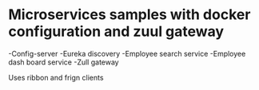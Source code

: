 # Microservices samples with docker configuration and zuul gateway

-Config-server
-Eureka discovery
-Employee search service
-Employee dash board service
-Zull  gateway

Uses ribbon and frign clients
